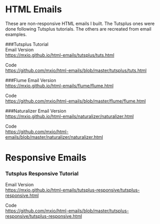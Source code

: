 # HTML Emails
These are non-responsive HTML emails I built. The Tutsplus ones were done following Tutsplus tutorials. The others are recreated from email examples. 

###Tutsplus Tutorial  
Email Version  
https://mxio.github.io/html-emails/tutsplus/tuts.html

Code  
https://github.com/mxio/html-emails/blob/master/tutsplus/tuts.html

###Flume
Email Version  
https://mxio.github.io/html-emails/flume/flume.html

Code  
https://github.com/mxio/html-emails/blob/master/flume/flume.html

###Naturalizer
Email Version  
https://mxio.github.io/html-emails/naturalizer/naturalizer.html

Code  
https://github.com/mxio/html-emails/blob/master/naturalizer/naturalizer.html


# Responsive Emails

### Tutsplus Responsive Tutorial
Email Version  
https://mxio.github.io/html-emails/tutsplus-responsive/tutsplus-responsive.html

Code  
https://github.com/mxio/html-emails/blob/master/tutsplus-responsive/tutsplus-responsive.html
